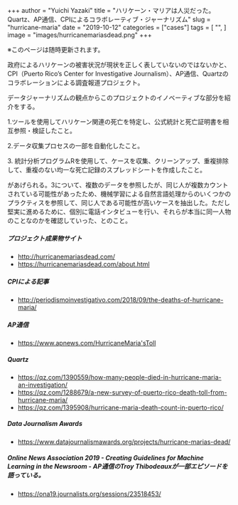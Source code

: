 +++
author = "Yuichi Yazaki"
title = "ハリケーン・マリアは人災だった。Quartz、AP通信、CPIによるコラボレーティブ・ジャーナリズム"
slug = "hurricane-maria"
date = "2019-10-12"
categories = ["cases"]
tags = [
    "",
]
image = "images/hurricanemariasdead.png"
+++

※このページは随時更新されます。

政府によるハリケーンの被害状況が現状を正しく表していないのではないかと、CPI（Puerto Rico’s Center for Investigative Journalism）、AP通信、Quartzのコラボレーションによる調査報道プロジェクト。

データジャーナリズムの観点からこのプロジェクトのイノベーティブな部分を紹介をする。

1.ツールを使用してハリケーン関連の死亡を特定し、公式統計と死亡証明書を相互参照・検証したこと。

2.データ収集プロセスの一部を自動化したこと。

3\. 統計分析プログラムRを使用して、ケースを収集、クリーンアップ、重複排除して、重複のない均一な死亡記録のスプレッドシートを作成したこと。

があげられる。3について、複数のデータを参照したが、同じ人が複数カウントされている可能性があったため、機械学習による自然言語処理からのいくつかのプラクティスを参照して、同じ人である可能性が高いケースを抽出した。ただし堅実に進めるために、個別に電話インタビューを行い、それらが本当に同一人物のことなのかを確認していった、とのこと。

##### **プロジェクト成果物サイト**
- http://hurricanemariasdead.com/
- https://hurricanemariasdead.com/about.html

##### **CPIによる記事**
- http://periodismoinvestigativo.com/2018/09/the-deaths-of-hurricane-maria/

##### **AP通信**
- https://www.apnews.com/HurricaneMaria'sToll

##### **Quartz**
- https://qz.com/1390559/how-many-people-died-in-hurricane-maria-an-investigation/
- https://qz.com/1288679/a-new-survey-of-puerto-rico-death-toll-from-hurricane-maria/
- https://qz.com/1395908/hurricane-maria-death-count-in-puerto-rico/

##### **Data Journalism Awards**
- https://www.datajournalismawards.org/projects/hurricane-marias-dead/

##### **Online News Association 2019 - Creating Guidelines for Machine Learning in the Newsroom - AP通信のTroy Thibodeauxが一部エピソードを語っている。**
- https://ona19.journalists.org/sessions/23518453/
